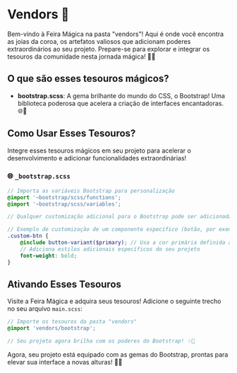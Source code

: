 # Vendors 🛒

Bem-vindo à Feira Mágica na pasta "vendors"! Aqui é onde você encontra as joias da coroa, os artefatos valiosos que adicionam poderes extraordinários ao seu projeto. Prepare-se para explorar e integrar os tesouros da comunidade nesta jornada mágica! 💎✨

## O que são esses tesouros mágicos?

-   **bootstrap.scss**: A gema brilhante do mundo do CSS, o Bootstrap! Uma biblioteca poderosa que acelera a criação de interfaces encantadoras. 🌐🔧

## Como Usar Esses Tesouros?

Integre esses tesouros mágicos em seu projeto para acelerar o desenvolvimento e adicionar funcionalidades extraordinárias!

### 🌐 `_bootstrap.scss`

```scss
// Importa as variáveis Bootstrap para personalização
@import '~bootstrap/scss/functions';
@import '~bootstrap/scss/variables';

// Qualquer customização adicional para o Bootstrap pode ser adicionada abaixo desta linha

// Exemplo de customização de um componente específico (botão, por exemplo)
.custom-btn {
    @include button-variant($primary); // Usa a cor primária definida acima
    // Adiciona estilos adicionais específicos do seu projeto
    font-weight: bold;
}
```

## Ativando Esses Tesouros

Visite a Feira Mágica e adquira seus tesouros! Adicione o seguinte trecho no seu arquivo `main.scss`:

```scss
// Importe os tesouros da pasta "vendors"
@import 'vendors/bootstrap';

// Seu projeto agora brilha com os poderes do Bootstrap! ✨🚀
```

Agora, seu projeto está equipado com as gemas do Bootstrap, prontas para elevar sua interface a novas alturas! 🏰🎉
